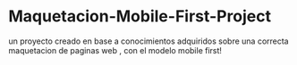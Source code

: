 # Maquetacion-Mobile-First-Project
un proyecto creado en base a conocimientos adquiridos sobre una correcta maquetacion de paginas web , con el modelo mobile first!
